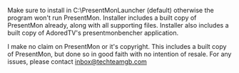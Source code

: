 Make sure to install in C:\PresentMonLauncher (default) otherwise the program won't run PresentMon.
Installer includes a built copy of PresentMon already, along with all supporting files.
Installer also includes a built copy of AdoredTV's presentmonbencher application.

I make no claim on PresentMon or it's copyright. This includes a built copy of PresentMon, but done so in good faith with no intention of resale.
For any issues, please contact inbox@techteamgb.com 
